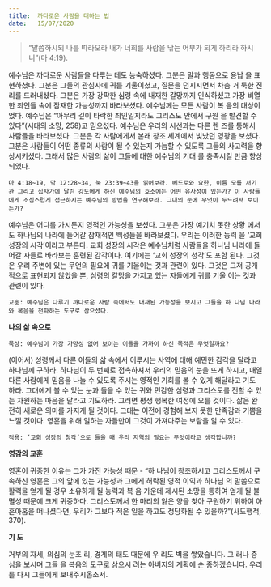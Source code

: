 ```yaml
---
title:  까다로운 사람을 대하는 법
date:   15/07/2020
---
```


> <p></p>
> “말씀하시되 나를 따라오라 내가 너희를 사람을 낚는 어부가 되게 하리라 하시니”(마 4:19).

예수님은 까다로운 사람들을 다루는 데도 능숙하셨다. 그분은 말과 행동으로 용납 을 표현하셨다. 그분은 그들의 관심사에 귀를 기울이셨고, 질문을 던지시면서 차츰 거 룩한 진리를 드러내셨다. 그분은 가장 강퍅한 심령 속에 내재한 갈망까지 인식하셨고 가장 비열한 죄인들 속에 잠재한 가능성까지 바라보셨다. 예수님께는 모든 사람이 복 음의 대상이었다. 예수님은 “아무리 깊이 타락한 죄인일지라도 그리스도 안에서 구원 을 발견할 수 있다”(시대의 소망, 258)고 믿으셨다. 예수님은 우리의 시선과는 다른 렌 즈를 통해서 사람들을 바라보셨다. 그분은 각 사람에게서 본래 창조 세계에서 빛났던 영광을 보셨다. 그분은 사람들이 어떤 종류의 사람이 될 수 있는지 가늠할 수 있도록 그들의 사고력을 향상시키셨다. 그래서 많은 사람의 삶이 그들에 대한 예수님의 기대 를 충족시킬 만큼 향상되었다.

`마 4:18~19, 막 12:28~34, 눅 23:39~43을 읽어보라. 베드로와 요한, 이름 모를 서기 관 그리고 십자가에 달린 강도에게 하신 예수님의 호소에는 어떤 유사성이 있는가? 이 사람들에게 조심스럽게 접근하시는 예수님의 방법을 연구해보라. 그대의 눈에 무엇이 두드려져 보이는가?`

예수님은 어디를 가시든지 영적인 가능성을 보셨다. 그분은 가장 예기치 못한 상황 에서도 하나님의 나라에 들어갈 잠재적인 백성들을 바라보셨다. 우리는 이러한 능력 을 ‘교회 성장의 시각’이라고 부른다. 교회 성장의 시각은 예수님처럼 사람들을 하나님 나라에 들어갈 자들로 바라보는 훈련된 감각이다. 여기에는 ‘교회 성장의 청각’도 포함 된다. 그것은 우리 주변에 있는 무언의 필요에 귀를 기울이는 것과 관련이 있다. 그것은 그저 공개적으로 표현되지 않았을 뿐, 심령의 갈망을 가지고 있는 자들에게 귀를 기울 이는 것과 관련이 있다.

`교훈: 예수님은 다루기 까다로운 사람 속에서도 내재된 가능성을 보시고 그들을 하 나님 나라와 복음을 전파하는 도구로 삼으셨다.`

**나의 삶 속으로**

`묵상: 예수님이 가장 가망성 없어 보이는 이들을 가까이 하신 목적은 무엇일까요?`

(이어서) 성령께서 다른 이들의 삶 속에서 이루시는 사역에 대해 예민한 감각을 달라고 하나님께 구하라. 하나님이 두 번째로 접촉하셔서 우리의 믿음의 눈을 뜨게 하시고, 매일 다른 사람에게 믿음을 나눌 수 있도록 주시는 영적인 기회를 볼 수 있게 해달라고 기도 하라. 그대에게 볼 수 있는 눈과 들을 수 있는 귀와 민감한 심령과 그리스도를 전할 수 있 는 자원하는 마음을 달라고 기도하라. 그러면 평생 행복한 여정에 오를 것이다. 삶은 완 전히 새로운 의미를 가지게 될 것이다. 그대는 이전에 경험해 보지 못한 만족감과 기쁨을 느낄 것이다. 영혼을 위해 일하는 자들만이 그것이 가져다주는 보람을 알 수 있다.

`적용: ‘교회 성장의 청각’으로 들을 때 우리 지역의 필요는 무엇이라고 생각합니까?`

**영감의 교훈**

영혼이 귀중한 이유는 그가 가진 가능성 때문 - “하 나님이 창조하시고 그리스도께서 구속하신 영혼은 그의 앞에 있는 가능성과 그에게 허락된 영적 이익과 하나님 의 말씀으로 활력을 얻게 될 경우 소유하게 될 능력과 복 음 가운데 제시된 소망을 통하여 얻게 될 불멸성 때문에 크게 귀중하다. 그리스도께서 한 마리의 잃은 양을 찾아 구원하기 위하여 아흔아홉을 떠나셨다면, 우리가 그보다 적은 일을 하고도 정당화될 수 있을까?”(사도행적, 370).

**기 도**

거부의 자세, 의심의 눈초 리, 경계의 태도 때문에 우 리도 벽을 쌓았습니다. 그 러나 중심을 보시며 그들 을 복음의 도구로 삼으시 려는 아버지의 계획에 순 종하겠습니다. 우리를 다시 그들에게 보내주시옵소서.